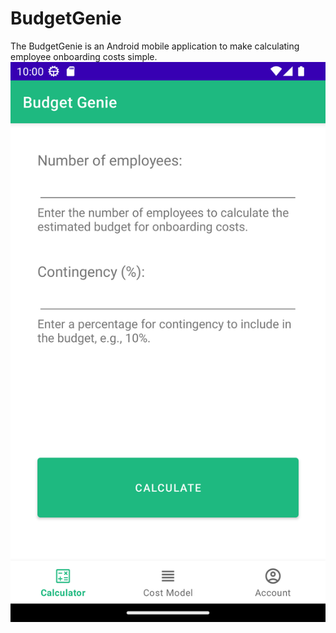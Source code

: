 # BudgetGenie
The BudgetGenie is an Android mobile application to make calculating employee onboarding costs simple. 
<img src="screenshot-calculator-main.png" style="max-height: 50%" />

